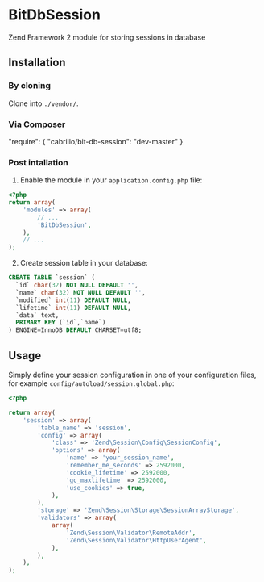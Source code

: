 BitDbSession
============

Zend Framework 2 module for storing sessions in database

Installation
------------

### By cloning

Clone into `./vendor/`.

### Via Composer

"require": { "cabrillo/bit-db-session": "dev-master" }

### Post intallation

1. Enable the module in your `application.config.php` file:

```php
<?php
return array(
	'modules' => array(
		// ...
		'BitDbSession',
	),
	// ...
);
```

2. Create session table in your database:

```SQL
CREATE TABLE `session` (
  `id` char(32) NOT NULL DEFAULT '',
  `name` char(32) NOT NULL DEFAULT '',
  `modified` int(11) DEFAULT NULL,
  `lifetime` int(11) DEFAULT NULL,
  `data` text,
  PRIMARY KEY (`id`,`name`)
) ENGINE=InnoDB DEFAULT CHARSET=utf8;
```

Usage
-----

Simply define your session configuration in one of your configuration files, for example ```config/autoload/session.global.php```:

```php
<?php

return array(
    'session' => array(
        'table_name' => 'session',
        'config' => array(
            'class' => 'Zend\Session\Config\SessionConfig',
            'options' => array(
                'name' => 'your_session_name',
                'remember_me_seconds' => 2592000,
                'cookie_lifetime' => 2592000,
                'gc_maxlifetime' => 2592000,
                'use_cookies' => true,
            ),
        ),
        'storage' => 'Zend\Session\Storage\SessionArrayStorage',
        'validators' => array(
            array(
                'Zend\Session\Validator\RemoteAddr',
                'Zend\Session\Validator\HttpUserAgent',
            ),
        ),
    ),
);
```
